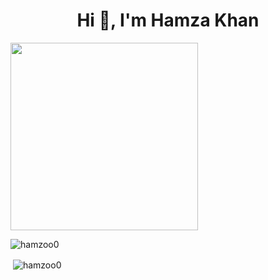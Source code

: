 <!DOCTYPE html>
<html>
<head>

</head>
<body ">

<div class="center">
  <h1 align="center">Hi 👋, I'm Hamza Khan</h1>

  <div > 
<img width="300px"  class="big-gif"  src="https://media.giphy.com/media/i4MAH84pqe2m2aVojc/giphy.gif?cid=ecf05e47pq2v09620np68slw0hamshoq0cryii684kmk1ff7&ep=v1_gifs_search&rid=giphy.gif&ct=g"HaD1"></div>



  <p><img align="center" src="https://github-readme-stats.vercel.app/api/top-langs?username=hamzoo0&show_icons=true&locale=en&layout=compact" alt="hamzoo0" /></p>
  <p>&nbsp;<img align="center" src="https://github-readme-stats.vercel.app/api?username=hamzoo0&show_icons=true&locale=en" alt="hamzoo0" /></p>
</div>

</body>
</html>
